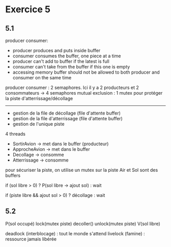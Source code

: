 # Exercice 5
## 5.1

producer consumer: 
- producer produces and puts inside buffer
- consumer consumes the buffer, one piece at a time
- producer can't add to buffer if the latest is full
- consumer can't take from the buffer if this one is empty
- accessing memory buffer should not be allowed to both producer and consumer on the same time

producer consumer : 2 semaphores. Ici il y a 2 producteurs et 2 consommateurs -> 4 semaphores
mutual exclusion : 1 mutex pour protéger la piste d'atterrissage/décollage

-----------------
- gestion de la file de décollage (file d'attente buffer)
- gestion de la file d'atterrissage (file d'attente buffer)
- gestion de l'unique piste

4 threads
- SortirAvion -> met dans le buffer (producteur)
- ApprocheAvion -> met dans le buffer
- Decollage -> consomme
- Atterrissage -> consomme

pour sécuriser la piste, on utilise un mutex sur la piste
Air et Sol sont des buffers

if (sol libre > 0) ? P(sol libre -> ajout sol) : wait

if (piste libre && ajout sol > 0) ? décollage : wait

## 5.2

P(sol occupé)
lock(mutex piste)
decoller()
unlock(mutex piste)
V(sol libre)


deadlock (interblocage) : tout le monde s'attend
livelock (famine) : ressource jamais libérée